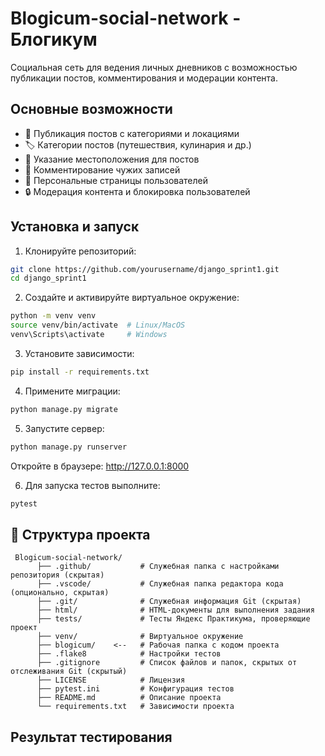 # Blogicum-social-network - Блогикум

Социальная сеть для ведения личных дневников с возможностью публикации постов, комментирования и модерации контента.

## Основные возможности

- 📝 Публикация постов с категориями и локациями
- 🏷️ Категории постов (путешествия, кулинария и др.)
- 📍 Указание местоположения для постов
- 💬 Комментирование чужих записей
- 👤 Персональные страницы пользователей
- 🔒 Модерация контента и блокировка пользователей

## Установка и запуск

1. Клонируйте репозиторий:
```bash
git clone https://github.com/yourusername/django_sprint1.git
cd django_sprint1
```

2. Создайте и активируйте виртуальное окружение:
```bash
python -m venv venv
source venv/bin/activate  # Linux/MacOS
venv\Scripts\activate     # Windows
```
3. Установите зависимости:
```bash
pip install -r requirements.txt
```

4. Примените миграции:
```bash
python manage.py migrate
```

5. Запустите сервер:
```bash
python manage.py runserver
```
Откройте в браузере: http://127.0.0.1:8000

6. Для запуска тестов выполните:
```bash
pytest
```

## 📁 Структура проекта

```
 Blogicum-social-network/
      ├── .github/           # Служебная папка с настройками репозитория (скрытая)   
      ├── .vscode/           # Служебная папка редактора кода (опционально, скрытая)
      ├── .git/              # Служебная информация Git (скрытая)
      ├── html/              # HTML-документы для выполнения задания
      ├── tests/             # Тесты Яндекс Практикума, проверяющие проект
      ├── venv/              # Виртуальное окружение
      ├── blogicum/    <--   # Рабочая папка с кодом проекта
      ├── .flake8            # Настройки тестов  
      ├── .gitignore         # Список файлов и папок, скрытых от отслеживания Git (скрытый) 
      ├── LICENSE            # Лицензия   
      ├── pytest.ini         # Конфигурация тестов
      ├── README.md          # Описание проекта 
      └── requirements.txt   # Зависимости проекта
```
## Результат тестирования
![]()